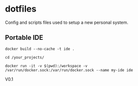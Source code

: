 # dotfiles

Config and scripts files used to setup a new personal system. 

## Portable IDE

```
docker build --no-cache -t ide .

cd /your_projects/

docker run -it -v $(pwd):/workspace -v /var/run/docker.sock:/var/run/docker.sock --name my-ide ide
```


V0.1
